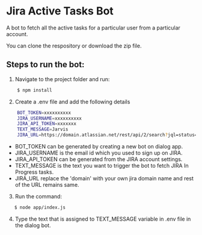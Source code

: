 
# Jira Active Tasks Bot

A bot to fetch all the active tasks for a particular user from a particular account.

You can clone the respository or download the zip file.

## Steps to run the bot:

1. Navigate to the project folder and run:
```sh
    $ npm install
```
2. Create a .env file and add the following details

```sh
    BOT_TOKEN=xxxxxxxxxx
    JIRA_USERNAME=xxxxxxxxxx
    JIRA_API_TOKEN=xxxxxxx
    TEXT_MESSAGE=Jarvis
    JIRA_URL=https://domain.atlassian.net/rest/api/2/search?jql=status=%22In+Progress%22
```

- BOT_TOKEN can be generated by creating a new bot on dialog app.
- JIRA_USERNAME is the email id which you used to sign up on JIRA.
- JIRA_API_TOKEN can be generated from the JIRA account settings.
- TEXT_MESSAGE is the text you want to trigger the bot to fetch JIRA In Progress tasks.
- JIRA_URL  replace the 'domain' with your own jira domain name and rest of the URL remains same.

3. Run the command:
```sh
   $ node app/index.js
```
4. Type the text that is assigned to TEXT_MESSAGE variable in .env file in the dialog bot.
